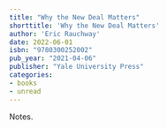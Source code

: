 ```yaml
---
title: "Why the New Deal Matters"
shorttitle: 'Why the New Deal Matters'
author: 'Eric Rauchway'
date: 2022-06-01
isbn: "9780300252002"
pub_year: "2021-04-06"
publisher: "Yale University Press"
categories:
- books
- unread
---
```


Notes.